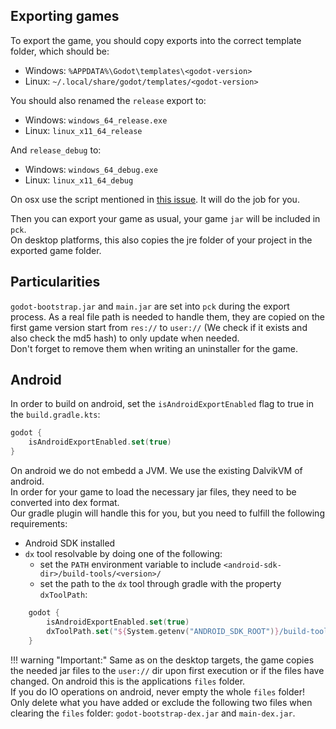 ## Exporting games

To export the game, you should copy exports into the correct template folder, which should be:  
- Windows: `%APPDATA%\Godot\templates\<godot-version>`
- Linux: `~/.local/share/godot/templates/<godot-version>`  

You should also renamed the `release` export to:    
- Windows: `windows_64_release.exe`
- Linux: `linux_x11_64_release`

And `release_debug` to:  
- Windows: `windows_64_debug.exe`
- Linux: `linux_x11_64_debug`

On osx use the script mentioned in [this issue](https://github.com/godotengine/godot-docs/issues/3194#issuecomment-588862977). It will do the job for you.

Then you can export your game as usual, your game `jar` will be included in `pck`.  
On desktop platforms, this also copies the jre folder of your project in the exported game folder.

## Particularities

`godot-bootstrap.jar` and `main.jar` are set into `pck` during the export process. As a real file path is needed to
handle them, they are copied on the first game version start from `res://` to `user://` (We check if it exists and also check the md5 hash)
to only update when needed.  
Don't forget to remove them when writing an uninstaller for the game.

## Android
In order to build on android, set the `isAndroidExportEnabled` flag to true in the `build.gradle.kts`:
```kotlin
godot {
    isAndroidExportEnabled.set(true)
}
```
On android we do not embedd a JVM. We use the existing DalvikVM of android.  
In order for your game to load the necessary jar files, they need to be converted into dex format.  
Our gradle plugin will handle this for you, but you need to fulfill the following requirements:

- Android SDK installed
- `dx` tool resolvable by doing one of the following:
    - set the `PATH` environment variable to include `<android-sdk-dir>/build-tools/<version>/`
    - set the path to the `dx` tool through gradle with the property `dxToolPath`:
```kotlin
    godot {
        isAndroidExportEnabled.set(true)
        dxToolPath.set("${System.getenv("ANDROID_SDK_ROOT")}/build-tools/30.0.3/dx")
    }
```

!!! warning "Important:"
    Same as on the desktop targets, the game copies the needed jar files to the `user://` dir upon first execution or if the files have changed. On android this is the applications `files` folder.  
    If you do IO operations on android, never empty the whole `files` folder! Only delete what you have added or exclude the following two files when clearing the `files` folder: `godot-bootstrap-dex.jar` and `main-dex.jar`.